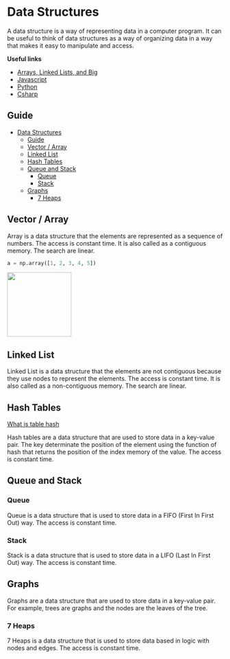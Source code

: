 # Data Structures

A data structure is a way of representing data in a computer program. It can be useful to think of data structures as a way of organizing data in a way that makes it easy to manipulate and access.

**Useful links**

- [Arrays, Linked Lists, and Big](https://medium.com/@mckenziefiege/arrays-linked-lists-and-big-o-notation-486727b6259b)
- [Javascript](../javascript/javascript.md)
- [Python](../python/python.md)
- [Csharp](../csharp/c-sharp.md)

## Guide

- [Data Structures](#data-structures)
  - [Guide](#guide)
  - [Vector / Array](#vector--array)
  - [Linked List](#linked-list)
  - [Hash Tables](#hash-tables)
  - [Queue and Stack](#queue-and-stack)
    - [Queue](#queue)
    - [Stack](#stack)
  - [Graphs](#graphs)
    - [7 Heaps](#7-heaps)


## Vector / Array

Array is a data structure that the elements are represented as a sequence of numbers. The access is constant time. It is also called as a contiguous memory. The search are linear.

```python
a = np.array([1, 2, 3, 4, 5])
```

<img src="https://miro.medium.com/max/1400/1*NIu-zWMaF6atx2aLzvjH8A.png" style="height:150px">


## Linked List

Linked List is a data structure that the elements are not contiguous because they use nodes to represent the elements. The access is constant time. It is also called as a non-contiguous memory. The search are linear.

## Hash Tables

[What is table hash](https://www.youtube.com/watch?v=LluB6jU-SwY)

Hash tables are a data structure that are used to store data in a key-value pair. The key determinate the position of the element using the function of hash that returns the position of the index memory of the value. The access is constant time.

## Queue and Stack

### Queue

Queue is a data structure that is used to store data in a FIFO (First In First Out) way. The access is constant time.

### Stack

Stack is a data structure that is used to store data in a LIFO (Last In First Out) way. The access is constant time.

## Graphs

Graphs are a data structure that are used to store data in a key-value pair. For example, trees are graphs and the nodes are the leaves of the tree.

### 7 Heaps

7 Heaps is a data structure that is used to store data based in logic with nodes and edges. The access is constant time.